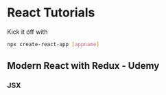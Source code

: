 # React Tutorials

Kick it off with 
```bash
npx create-react-app [appname]
```

## Modern React with Redux - Udemy

### JSX

